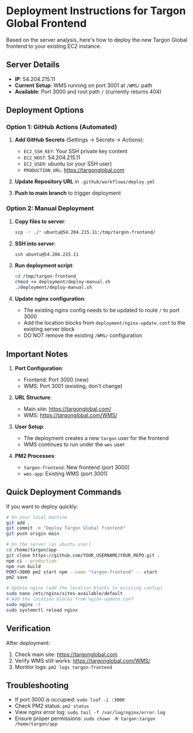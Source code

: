 # Deployment Instructions for Targon Global Frontend

Based on the server analysis, here's how to deploy the new Targon Global frontend to your existing EC2 instance.

## Server Details
- **IP**: 54.204.215.11
- **Current Setup**: WMS running on port 3001 at `/WMS/` path
- **Available**: Port 3000 and root path `/` (currently returns 404)

## Deployment Options

### Option 1: GitHub Actions (Automated)

1. **Add GitHub Secrets** (Settings → Secrets → Actions):
   - `EC2_SSH_KEY`: Your SSH private key content
   - `EC2_HOST`: 54.204.215.11
   - `EC2_USER`: ubuntu (or your SSH user)
   - `PRODUCTION_URL`: https://targonglobal.com

2. **Update Repository URL** in `.github/workflows/deploy.yml`

3. **Push to main branch** to trigger deployment

### Option 2: Manual Deployment

1. **Copy files to server**:
   ```bash
   scp -r ./* ubuntu@54.204.215.11:/tmp/targon-frontend/
   ```

2. **SSH into server**:
   ```bash
   ssh ubuntu@54.204.215.11
   ```

3. **Run deployment script**:
   ```bash
   cd /tmp/targon-frontend
   chmod +x deployment/deploy-manual.sh
   ./deployment/deploy-manual.sh
   ```

4. **Update nginx configuration**:
   - The existing nginx config needs to be updated to route `/` to port 3000
   - Add the location blocks from `deployment/nginx-update.conf` to the existing server block
   - DO NOT remove the existing `/WMS/` configuration

## Important Notes

1. **Port Configuration**:
   - Frontend: Port 3000 (new)
   - WMS: Port 3001 (existing, don't change)

2. **URL Structure**:
   - Main site: https://targonglobal.com/
   - WMS: https://targonglobal.com/WMS/

3. **User Setup**:
   - The deployment creates a new `targon` user for the frontend
   - WMS continues to run under the `wms` user

4. **PM2 Processes**:
   - `targon-frontend`: New frontend (port 3000)
   - `wms-app`: Existing WMS (port 3001)

## Quick Deployment Commands

If you want to deploy quickly:

```bash
# On your local machine
git add .
git commit -m "Deploy Targon Global frontend"
git push origin main

# On the server (as ubuntu user)
cd /home/targon/app
git clone https://github.com/YOUR_USERNAME/YOUR_REPO.git .
npm ci --production
npm run build
PORT=3000 pm2 start npm --name "targon-frontend" -- start
pm2 save

# Update nginx (add the location blocks to existing config)
sudo nano /etc/nginx/sites-available/default
# Add the location blocks from nginx-update.conf
sudo nginx -t
sudo systemctl reload nginx
```

## Verification

After deployment:
1. Check main site: https://targonglobal.com
2. Verify WMS still works: https://targonglobal.com/WMS/
3. Monitor logs: `pm2 logs targon-frontend`

## Troubleshooting

- If port 3000 is occupied: `sudo lsof -i :3000`
- Check PM2 status: `pm2 status`
- View nginx error log: `sudo tail -f /var/log/nginx/error.log`
- Ensure proper permissions: `sudo chown -R targon:targon /home/targon/app`